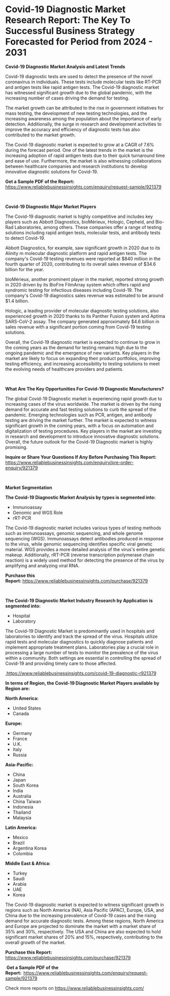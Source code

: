 <p><h1>Covid-19 Diagnostic Market Research Report: The Key To Successful Business Strategy Forecasted for Period from 2024 - 2031</h1></p><p><strong>Covid-19 Diagnostic Market Analysis and Latest Trends</strong></p>
<p><p>Covid-19 diagnostic tests are used to detect the presence of the novel coronavirus in individuals. These tests include molecular tests like RT-PCR and antigen tests like rapid antigen tests. The Covid-19 diagnostic market has witnessed significant growth due to the global pandemic, with the increasing number of cases driving the demand for testing.</p><p>The market growth can be attributed to the rise in government initiatives for mass testing, the development of new testing technologies, and the increasing awareness among the population about the importance of early detection. Additionally, the surge in research and development activities to improve the accuracy and efficiency of diagnostic tests has also contributed to the market growth.</p><p>The Covid-19 diagnostic market is expected to grow at a CAGR of 7.6% during the forecast period. One of the latest trends in the market is the increasing adoption of rapid antigen tests due to their quick turnaround time and ease of use. Furthermore, the market is also witnessing collaborations between healthcare companies and research institutions to develop innovative diagnostic solutions for Covid-19.</p></p>
<p><strong>Get a Sample PDF of the Report:&nbsp;</strong> <a href="https://www.reliablebusinessinsights.com/enquiry/request-sample/921379">https://www.reliablebusinessinsights.com/enquiry/request-sample/921379</a></p>
<p>&nbsp;</p>
<p><strong>Covid-19 Diagnostic Major Market Players</strong></p>
<p><p>The Covid-19 diagnostic market is highly competitive and includes key players such as Abbott Diagnostics, bioMérieux, Hologic, Cepheid, and Bio-Rad Laboratories, among others. These companies offer a range of testing solutions including rapid antigen tests, molecular tests, and antibody tests to detect Covid-19.</p><p>Abbott Diagnostics, for example, saw significant growth in 2020 due to its Alinity m molecular diagnostic platform and rapid antigen tests. The company's Covid-19 testing revenues were reported at $840 million in the fourth quarter of 2020, contributing to its overall sales revenue of $34.6 billion for the year.</p><p>bioMérieux, another prominent player in the market, reported strong growth in 2020 driven by its BioFire FilmArray system which offers rapid and syndromic testing for infectious diseases including Covid-19. The company's Covid-19 diagnostics sales revenue was estimated to be around $1.4 billion.</p><p>Hologic, a leading provider of molecular diagnostic testing solutions, also experienced growth in 2020 thanks to its Panther Fusion system and Aptima SARS-CoV-2 assay. The company generated approximately $4.6 billion in sales revenue with a significant portion coming from Covid-19 testing solutions.</p><p>Overall, the Covid-19 diagnostic market is expected to continue to grow in the coming years as the demand for testing remains high due to the ongoing pandemic and the emergence of new variants. Key players in the market are likely to focus on expanding their product portfolios, improving testing efficiency, and increasing accessibility to testing solutions to meet the evolving needs of healthcare providers and patients.</p></p>
<p>&nbsp;</p>
<p><strong>What Are The Key Opportunities For Covid-19 Diagnostic Manufacturers?</strong></p>
<p><p>The global Covid-19 Diagnostic market is experiencing rapid growth due to increasing cases of the virus worldwide. The market is driven by the rising demand for accurate and fast testing solutions to curb the spread of the pandemic. Emerging technologies such as PCR, antigen, and antibody testing are driving the market further. The market is expected to witness significant growth in the coming years, with a focus on automation and digitalization of testing procedures. Key players in the market are investing in research and development to introduce innovative diagnostic solutions. Overall, the future outlook for the Covid-19 Diagnostic market is highly promising.</p></p>
<p><strong>Inquire or Share Your Questions If Any Before Purchasing This Report:</strong> <a href="https://www.reliablebusinessinsights.com/enquiry/pre-order-enquiry/921379">https://www.reliablebusinessinsights.com/enquiry/pre-order-enquiry/921379</a></p>
<p>&nbsp;</p>
<p><strong>Market Segmentation</strong></p>
<p><strong>The Covid-19 Diagnostic Market Analysis by types is segmented into:</strong></p>
<p><ul><li>Immunoassay</li><li>Genomic and WGS Role</li><li>rRT-PCR</li></ul></p>
<p><p>The Covid-19 diagnostic market includes various types of testing methods such as immunoassays, genomic sequencing, and whole genome sequencing (WGS). Immunoassays detect antibodies produced in response to the virus, while genomic sequencing identifies specific viral genetic material. WGS provides a more detailed analysis of the virus's entire genetic makeup. Additionally, rRT-PCR (reverse transcription polymerase chain reaction) is a widely used method for detecting the presence of the virus by amplifying and analyzing viral RNA.</p></p>
<p><strong>Purchase this Report:&nbsp;</strong><a href="https://www.reliablebusinessinsights.com/purchase/921379">https://www.reliablebusinessinsights.com/purchase/921379</a></p>
<p>&nbsp;</p>
<p><strong>The Covid-19 Diagnostic Market Industry Research by Application is segmented into:</strong></p>
<p><ul><li>Hospital</li><li>Laboratory</li></ul></p>
<p><p>The Covid-19 Diagnostic Market is predominantly used in hospitals and laboratories to identify and track the spread of the virus. Hospitals utilize rapid tests and molecular diagnostics to quickly diagnose patients and implement appropriate treatment plans. Laboratories play a crucial role in processing a large number of tests to monitor the prevalence of the virus within a community. Both settings are essential in controlling the spread of Covid-19 and providing timely care to those affected.</p></p>
<p><a href="https://www.reliablebusinessinsights.com/covid-19-diagnostic-r921379">&nbsp;https://www.reliablebusinessinsights.com/covid-19-diagnostic-r921379</a></p>
<p><strong>In terms of Region, the Covid-19 Diagnostic Market Players available by Region are:</strong></p>
<p>
    <p> <strong> North America: </strong>
        <ul>
            <li>United States</li>
            <li>Canada</li>
        </ul>
        </p> 
    <p> <strong> Europe: </strong>
        <ul>
            <li>Germany</li>
            <li>France</li>
            <li>U.K.</li>
            <li>Italy</li>
            <li>Russia</li>
        </ul>
        </p> 
    <p> <strong> Asia-Pacific: </strong>
        <ul>
            <li>China</li>
            <li>Japan</li>
            <li>South Korea</li>
            <li>India</li>
            <li>Australia</li>
            <li>China Taiwan</li>
            <li>Indonesia</li>
            <li>Thailand</li>
            <li>Malaysia</li>
        </ul>
        </p> 
    <p> <strong> Latin America: </strong>
        <ul>
            <li>Mexico</li>
            <li>Brazil</li>
            <li>Argentina Korea</li>
            <li>Colombia</li>
        </ul>
        </p> 
    <p> <strong> Middle East & Africa: </strong>
        <ul>
            <li>Turkey</li>
            <li>Saudi</li>
            <li>Arabia</li>
            <li>UAE</li>
            <li>Korea</li>
        </ul>
    </p>
    </p>
<p><p>The Covid-19 diagnostic market is expected to witness significant growth in regions such as North America (NA), Asia Pacific (APAC), Europe, USA, and China due to the increasing prevalence of Covid-19 cases and the rising demand for accurate diagnostic tests. Among these regions, North America and Europe are projected to dominate the market with a market share of 35% and 30%, respectively. The USA and China are also expected to hold significant market shares of 20% and 15%, respectively, contributing to the overall growth of the market.</p></p>
<p><strong>Purchase this Report: </strong><a href="https://www.reliablebusinessinsights.com/purchase/921379">https://www.reliablebusinessinsights.com/purchase/921379</a></p>
<p>&nbsp;<strong>Get a Sample PDF of the Report:&nbsp;&nbsp;</strong><a href="https://www.reliablebusinessinsights.com/enquiry/request-sample/921379">https://www.reliablebusinessinsights.com/enquiry/request-sample/921379</a></p>
<p><strong></strong></p>
<p>Check more reports on <a href="https://www.reliablebusinessinsights.com/">https://www.reliablebusinessinsights.com/</a></p>